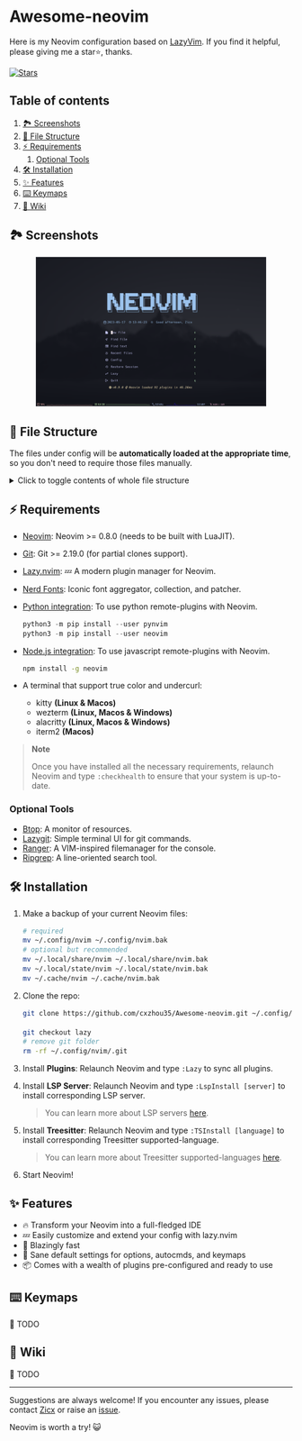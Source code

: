 # Awesome-neovim

Here is my Neovim configuration based on [LazyVim](https://github.com/LazyVim/LazyVim). If you find it helpful, please giving me a star⭐, thanks.

[![Stars](https://img.shields.io/github/stars/cxzhou35/Awesome-neovim.svg?label=Stars&style=social)](https://github.com/cxzhou35/Awesome-neovim)

## Table of contents
<!--toc:start-->
1. [🏞️ Screenshots](#🏞️-screenshots)
2. [📂 File Structure](#📂-file-structure)
3. [⚡️ Requirements](#⚡️-requirements)
    1. [Optional Tools](#optional-tools)
4. [🛠️ Installation](#🛠️-installation)
5. [✨ Features](#✨-features)
6. [⌨️  Keymaps](#⌨️-keymaps)
7. [📖 Wiki](#📖-wiki)
<!--toc:end-->

## 🏞️ Screenshots

<div align=center><img src="./assets/screenshot.png" style="zoom:40%" alt="fig"></div>


## 📂 File Structure

The files under config will be **automatically loaded at the appropriate time**, so you don't need to require those files manually.

<details>
<summary>Click to toggle contents of whole file structure</summary>

```sh
~/.config/neovim/
├── lua
│   ├── config               # neovim modules
│   │   ├── autocmds.lua
│   │   ├── icons.lua
│   │   ├── keymaps.lua
│   │   ├── lazy.lua
│   │   └── options.lua
│   ├── plugins              # plugin configs
│   │   ├── code
│   │   ├── colorscheme
│   │   ├── disabled.lua
│   │   ├── editor
│   │   ├── ui
│   │   └── utils
│   └── utils                # filetype settings
│       ├── init.lua
│       └── latex.lua
├── luasnip                  # code snippets
│   ├── all.lua
│   ├── lua.lua
│   ├── markdown
│   │   ├── math.lua
│   │   └── text.lua
│   └── tex
│       ├── completion.lua
│       ├── font.lua
│       ├── greek-letter.lua
│       ├── matrix.lua
│       └── ...
└── init.lua
```

</details>

## ⚡️ Requirements

- [Neovim](https://github.com/neovim/neovim/releases): Neovim >= 0.8.0 (needs to be built with LuaJIT).
- [Git](https://git-scm.com/): Git >= 2.19.0 (for partial clones support).
- [Lazy.nvim](https://github.com/LazyVim/LazyVim): 💤 A modern plugin manager for Neovim.
- [Nerd Fonts](https://www.nerdfonts.com/font-downloads): Iconic font aggregator, collection, and patcher.
- [Python integration](https://neovim.io/doc/user/provider.html#provider-nodejs): To use python remote-plugins with Neovim.

    ```python
    python3 -m pip install --user pynvim
    python3 -m pip install --user neovim
    ```

- [Node.js integration](https://neovim.io/doc/user/provider.html#provider-python): To use javascript remote-plugins with Neovim.

    ```sh
    npm install -g neovim
    ```

- A terminal that support true color and undercurl:
    - kitty **(Linux & Macos)**
    - wezterm **(Linux, Macos & Windows)**
    - alacritty **(Linux, Macos & Windows)**
    - iterm2 **(Macos)**

> **Note**
>
> Once you have installed all the necessary requirements, relaunch Neovim and type `:checkhealth` to ensure that your system is up-to-date.

### Optional Tools

- [Btop](https://github.com/aristocratos/btop): A monitor of resources.
- [Lazygit](https://github.com/jesseduffield/lazygit): Simple terminal UI for git commands.
- [Ranger](https://github.com/ranger/ranger): A VIM-inspired filemanager for the console.
- [Ripgrep](https://github.com/BurntSushi/ripgrep): A line-oriented search tool.

## 🛠️ Installation

1. Make a backup of your current Neovim files:

    ```sh
    # required
    mv ~/.config/nvim ~/.config/nvim.bak
    # optional but recommended
    mv ~/.local/share/nvim ~/.local/share/nvim.bak
    mv ~/.local/state/nvim ~/.local/state/nvim.bak
    mv ~/.cache/nvim ~/.cache/nvim.bak
    ```

2. Clone the repo:

    ```sh
    git clone https://github.com/cxzhou35/Awesome-neovim.git ~/.config/nvim
    
    git checkout lazy
    # remove git folder
    rm -rf ~/.config/nvim/.git
    ```

3. Install **Plugins**: Relaunch Neovim and type `:Lazy` to sync all plugins.

4. Install **LSP Server**: Relaunch Neovim and type `:LspInstall [server]` to install corresponding LSP server.

    > You can learn more about LSP servers [here](https://microsoft.github.io/language-server-protocol/implementors/servers/).

5. Install **Treesitter**: Relaunch Neovim and type `:TSInstall [language]` to install corresponding Treesitter supported-language.

    > You can learn more about Treesitter supported-languages [here](https://github.com/nvim-treesitter/nvim-treesitter#supported-languages).

6. Start Neovim!

## ✨ Features

- 🔥 Transform your Neovim into a full-fledged IDE
- 💤 Easily customize and extend your config with lazy.nvim
- 🚀 Blazingly fast
- 🧹 Sane default settings for options, autocmds, and keymaps
- 📦 Comes with a wealth of plugins pre-configured and ready to use

## ⌨️  Keymaps

📝 TODO

## 📖 Wiki

📝 TODO

---

Suggestions are always welcome! If you encounter any issues, please contact [Zicx](https://github.com/cxzhou35) or raise an [issue](https://github.com/cxzhou35/Awesome-neovim/issues).

Neovim is worth a try! 😺
